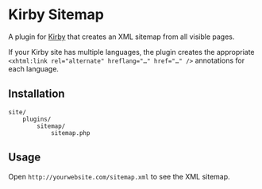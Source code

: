 # Kirby Sitemap

A plugin for [Kirby](https://github.com/getkirby/starterkit) that creates an XML sitemap from all visible pages. 

If your Kirby site has multiple languages, the plugin creates the appropriate `<xhtml:link rel="alternate" hreflang="…" href="…" />` annotations for each language.

## Installation
```
site/
	plugins/
		sitemap/
			sitemap.php
```

## Usage
Open `http://yourwebsite.com/sitemap.xml` to see the XML sitemap.



